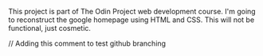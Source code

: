 This project is part of The Odin Project web development course. I'm going to reconstruct the google homepage using HTML and CSS. This will not be functional, just cosmetic.

// Adding this comment to test github branching 
